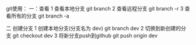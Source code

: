 git使用：
一：查看
1 查看本地分支
 git branch
2 查看远程分支
 git branch -r
3 查看所有的分支
 git branch -a
 
二 创建分支
1 创建本地分支(分支名为 dev)
  git branch dev
2 切换到新创建的分支
  git checkout dev
3 将新分支push到github
  git push origin dev
  
